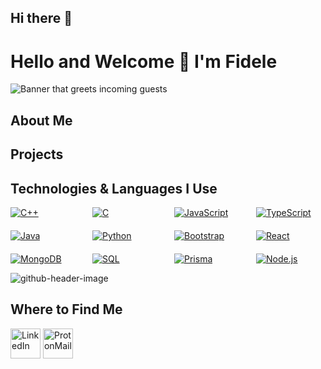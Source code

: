 ## Hi there 👋

<!--
**extreme-top/extreme-top** is a ✨ _special_ ✨ repository because its `README.md` (this file) appears on your GitHub profile.

Here are some ideas to get you started:

- 🔭 I’m currently working on ...
- 🌱 I’m currently learning ...
- 👯 I’m looking to collaborate on ...
- 🤔 I’m looking for help with ...
- 💬 Ask me about ...
- 📫 How to reach me: ...
- 😄 Pronouns: ...
- ⚡ Fun fact: ...
-->

<h1> Hello and Welcome 👋 I'm Fidele </h1>

<img src="assets/github-header-image-1.png" alt="Banner that greets incoming guests">

<h2> About Me </h2>

<p>

</p>

<h2> Projects </h2>



<h2> Technologies & Languages I Use </h2>

<div style="display: grid; grid-template-columns: repeat(4, 1fr); gap: 20px;">
  <a href="https://www.w3schools.com/cpp/" target="_blank" rel="noreferrer">
    <img src="https://img.shields.io/badge/C++-00599C?style=for-the-badge&logo=cplusplus&logoColor=white" alt="C++">
  </a>
  <a href="https://www.w3schools.com/c/" target="_blank" rel="noreferrer">
    <img src="https://img.shields.io/badge/C-00599C?style=for-the-badge&logo=c&logoColor=white" alt="C">
  </a>
  <a href="https://www.w3schools.com/js/" target="_blank" rel="noreferrer">
    <img src="https://img.shields.io/badge/JavaScript-F7DF1E?style=for-the-badge&logo=javascript&logoColor=black" alt="JavaScript">
  </a>
  <a href="https://www.w3schools.com/ts/" target="_blank" rel="noreferrer">
    <img src="https://img.shields.io/badge/TypeScript-007ACC?style=for-the-badge&logo=typescript&logoColor=white" alt="TypeScript">
  </a>
  <a href="https://www.w3schools.com/java/" target="_blank" rel="noreferrer">
    <img src="https://img.shields.io/badge/Java-ED8B00?style=for-the-badge&logo=java&logoColor=white" alt="Java">
  </a>
  <a href="https://www.w3schools.com/python/" target="_blank" rel="noreferrer">
    <img src="https://img.shields.io/badge/Python-3776AB?style=for-the-badge&logo=python&logoColor=white" alt="Python">
  </a>
  <a href="https://www.w3schools.com/bootstrap/" target="_blank" rel="noreferrer">
    <img src="https://img.shields.io/badge/Bootstrap-563D7C?style=for-the-badge&logo=bootstrap&logoColor=white" alt="Bootstrap">
  </a>

  <a href="https://www.w3schools.com/react/" target="_blank" rel="noreferrer">
    <img src="https://img.shields.io/badge/React-61DAFB?style=for-the-badge&logo=react&logoColor=white" alt="React">
  </a>
  <a href="https://www.w3schools.com/mongodb/" target="_blank" rel="noreferrer">
    <img src="https://img.shields.io/badge/MongoDB-47A248?style=for-the-badge&logo=mongodb&logoColor=white" alt="MongoDB">
  </a>
  <a href="https://www.w3schools.com/sql/" target="_blank" rel="noreferrer">
    <img src="https://img.shields.io/badge/SQL-4479A1?style=for-the-badge&logo=mysql&logoColor=white" alt="SQL">
  </a>
  <a href="https://www.w3schools.com/prisma/" target="_blank" rel="noreferrer">
    <img src="https://img.shields.io/badge/Prisma-2D3748?style=for-the-badge&logo=prisma&logoColor=white" alt="Prisma">
  </a>
  <a href="https://www.w3schools.com/nodejs/" target="_blank" rel="noreferrer">
    <img src="https://img.shields.io/badge/Node.js-43853D?style=for-the-badge&logo=node.js&logoColor=white" alt="Node.js">
  </a>
</div>

![github-header-image](https://github.com/extreme-top/extreme-top/assets/120171847/f1150d61-3cb5-44e2-8ce7-59afff23f23d)

<h2> Where to Find Me </h2>

<p align="left">
  <a href="https://www.linkedin.com/in/fidele-sorgho/" target="_blank" rel="noreferrer"><img alt="LinkedIn" title="LinkedIn" height="48" width="48" src="assets/linkedin.svg"></a>
  <a href="mailto:" target="_blank" rel="noreferrer"><img alt="ProtonMail" title="ProtonMail" height="48" width="48" src="assets/protonmail.svg"></a>
</p>
